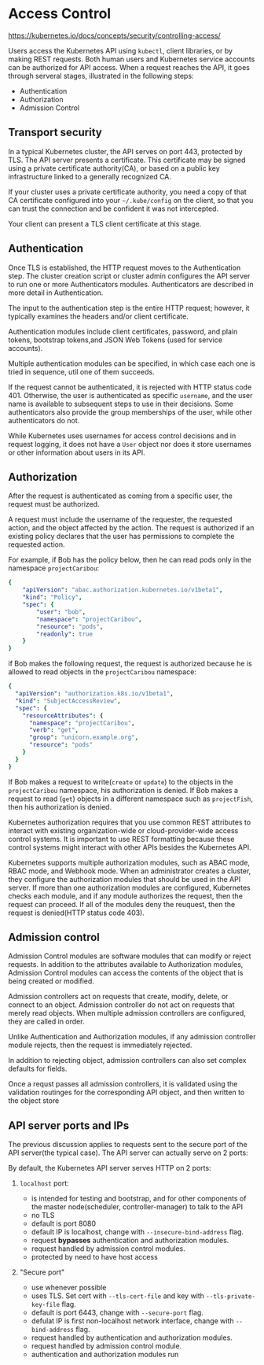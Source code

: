 # Access Control

https://kubernetes.io/docs/concepts/security/controlling-access/

Users access the Kubernetes API using `kubectl`, client libraries, or by making REST requests. Both human users and Kubernetes service accounts can be authorized for API access. When a request reaches the API, it goes through serveral stages, illustrated in the following steps:

- Authentication
- Authorization
- Admission Control

## Transport security

In a typical Kubernetes cluster, the API serves on port 443, protected by TLS. The API server presents a certificate. This certificate may be signed using a private certificate authority(CA), or based on a public key infrastructure linked to a generally recognized CA.

If your cluster uses a private certificate authority, you need a copy of that CA certificate configured into your `~/.kube/config` on the client, so that you can trust the connection and be confident it was not intercepted.

Your client can present a TLS client certificate at this stage.

## Authentication

Once TLS is established, the HTTP request moves to the Authentication step. The cluster creation script or cluster admin configures the API server to run one or more Authenticators modules. Authenticators are described in more detail in Authentication.

The input to the authentication step is the entire HTTP request; however, it typically examines the headers and/or client certificate.

Authentication modules include client certificates, password, and plain tokens, bootstrap tokens,and JSON Web Tokens (used for service accounts).

Multiple authentication modules can be specified, in which case each one is tried in sequence, util one of them succeeds.

If the request cannot be authenticated, it is rejected with HTTP status code 401. Otherwise, the user is authenticated as specific `username`, and the user name is available to subsequent steps to use in their decisions. Some authenticators also provide the group memberships of the user, while other authenticators do not.

While Kubernetes uses usernames for access control decisions and in request logging, it does not have a `User` object nor does it store usernames or other information about users in its API.

## Authorization

After the request is authenticated as coming from a specific user, the request must be authorized.

A request must include the username of the requester, the requested action, and the object affected by the action. The request is authorized if an existing policy declares that the user has permissions to complete the requested action.

For example, if Bob has the policy below, then he can read pods only in the namespace `projectCaribou`:

```yml
{
    "apiVersion": "abac.authorization.kubernetes.io/v1beta1",
    "kind": "Policy",
    "spec": {
        "user": "bob",
        "namespace": "projectCaribou",
        "resource": "pods",
        "readonly": true
    }
}
```

if Bob makes the following request, the request is authorized because he is allowed to read objects in the `projectCaribou` namespace:

```yml
{
  "apiVersion": "authorization.k8s.io/v1beta1",
  "kind": "SubjectAccessReview",
  "spec": {
    "resourceAttributes": {
      "namespace": "projectCaribou",
      "verb": "get",
      "group": "unicorn.example.org",
      "resource": "pods"
    }
  }
}
```

If Bob makes a request to write(`create` or `update`) to the objects in the `projectCaribou` namespace, his authorization is denied. If Bob makes a request to read (`get`) objects in a different namespace such as `projectFish`, then his authorization is denied.

Kubernetes authorization requires that you use common REST attributes to interact with existing organization-wide or cloud-provider-wide access control systems. It is important to use REST formatting because these control systems might interact with other APIs besides the Kubernetes API.

Kubernetes supports multiple authorization modules, such as ABAC mode, RBAC mode, and Webhook mode. When an administrator creates a cluster, they configure the authorization modules that should be used in the API server. If more than one authorization modules are configured, Kubernetes checks each module, and if any module authorizes the request, then the request can proceed. If all of the modules deny the reuquest, then the request is denied(HTTP status code 403).

## Admission control

Admission Control modules are software modules that can modify or reject requests. In addition to the attributes available to Authorization modules, Admission Control modules can access the contents of the object that is being created or modified.

Admission controllers act on requests that create, modify, delete, or connect to an object. Admission controller do not act on requests that merely read objects. When multiple admission controllers are configured, they are called in order.

Unlike Authentication and Authorization modules, if any admission controller module rejects, then the request is immediately rejected.

In addition to rejecting object, admission controllers can also set complex defaults for fields.

Once a requst passes all admission controllers, it is validated using the validation routinges for the corresponding API object, and then written to the object store

## API server ports and IPs

The previous discussion applies to requests sent to the secure port of the API server(the typical case). The API server can actually serve on 2 ports:

By default, the Kubernetes API server serves HTTP on 2 ports:

1. `localhost` port:
    - is intended for testing and bootstrap, and for other components of the master node(scheduler, controller-manager) to talk to the API
    - no TLS
    - default is port 8080
    - default IP is localhost, change with `--insecure-bind-address` flag.
    - request **bypasses** authentication and authorization modules.
    - request handled by admission control modules.
    - protected by need to have host access

2. "Secure port"
    - use whenever possible
    - uses TLS. Set cert with `--tls-cert-file` and key with `--tls-private-key-file` flag.
    - default is port 6443, change with `--secure-port` flag.
    - defulat IP is first non-localhost network interface, change with `--bind-address` flag.
    - request handled by authentication and authorization modules.
    - request handled by admission control module.
    - authentication and authorization modules run